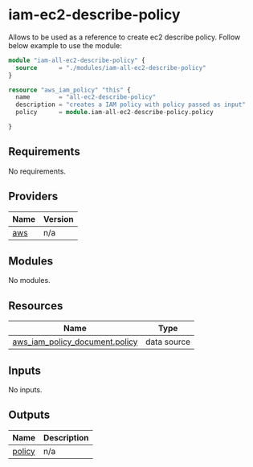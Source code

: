 # iam-ec2-describe-policy
Allows to be used as a reference to create ec2 describe policy. Follow below example to use the module:

```terraform
module "iam-all-ec2-describe-policy" {
  source      = "./modules/iam-all-ec2-describe-policy"
}

resource "aws_iam_policy" "this" {
  name        = "all-ec2-describe-policy"
  description = "creates a IAM policy with policy passed as input"
  policy      = module.iam-all-ec2-describe-policy.policy

}
```

<!-- BEGIN_TF_DOCS -->
## Requirements

No requirements.

## Providers

| Name | Version |
|------|---------|
| <a name="provider_aws"></a> [aws](#provider\_aws) | n/a |

## Modules

No modules.

## Resources

| Name | Type |
|------|------|
| [aws_iam_policy_document.policy](https://registry.terraform.io/providers/hashicorp/aws/latest/docs/data-sources/iam_policy_document) | data source |

## Inputs

No inputs.

## Outputs

| Name | Description |
|------|-------------|
| <a name="output_policy"></a> [policy](#output\_policy) | n/a |
<!-- END_TF_DOCS -->

